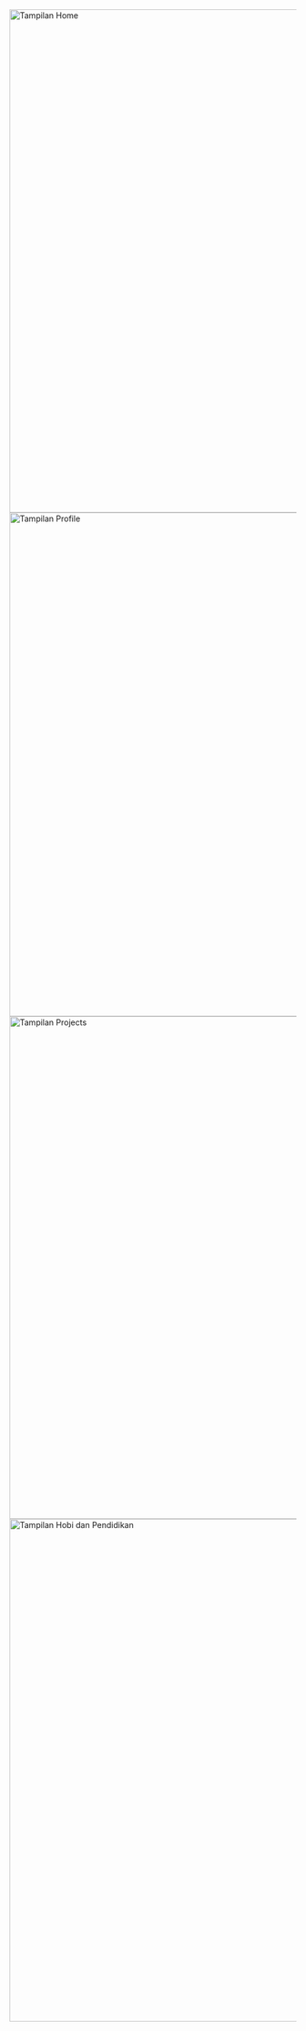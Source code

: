 
<img width="1861" height="882" alt="Tampilan Home" src="https://github.com/user-attachments/assets/9a0990b9-4253-40cb-bf49-2dc620640586" />
<img width="1857" height="883" alt="Tampilan Profile" src="https://github.com/user-attachments/assets/51a04e04-9918-4ef4-aea0-010d51978e07" />
<img width="1847" height="881" alt="Tampilan Projects" src="https://github.com/user-attachments/assets/d2539b6d-a1de-4e78-9ef4-a31a917929ea" />
<img width="1846" height="881" alt="Tampilan Hobi dan Pendidikan" src="https://github.com/user-attachments/assets/e9df2ef6-bb20-4478-9cd7-d46dda7bab3b" />
